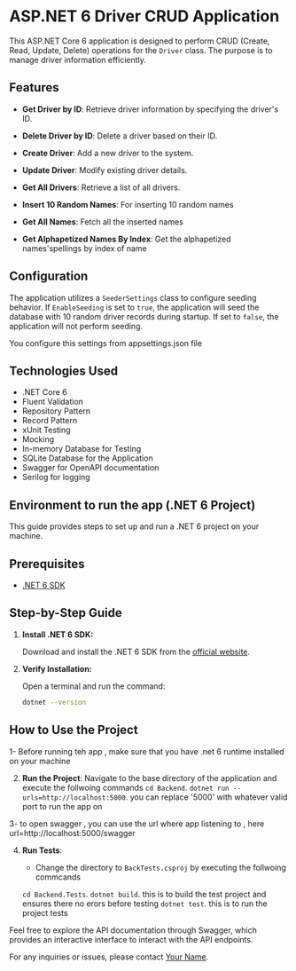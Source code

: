 # ASP.NET 6 Driver CRUD Application

This ASP.NET Core 6 application is designed to perform CRUD (Create, Read, Update, Delete) operations for the `Driver` class. The purpose is to manage driver information efficiently.

## Features

- **Get Driver by ID**: Retrieve driver information by specifying the driver's ID.
- **Delete Driver by ID**: Delete a driver based on their ID.
- **Create Driver**: Add a new driver to the system.
- **Update Driver**: Modify existing driver details.
- **Get All Drivers**: Retrieve a list of all drivers.

- **Insert 10 Random Names**: For inserting 10 random names
- **Get All Names**: Fetch all the inserted names
- **Get Alphapetized Names By Index**: Get the alphapetized names'spellings by index of name

## Configuration

The application utilizes a `SeederSettings` class to configure seeding behavior. If `EnableSeeding` is set to `true`, the application will seed the database with 10 random driver records during startup. If set to `false`, the application will not perform seeding.

You configure this settings from appsettings.json file

## Technologies Used

- .NET Core 6
- Fluent Validation
- Repository Pattern
- Record Pattern
- xUnit Testing
- Mocking
- In-memory Database for Testing
- SQLite Database for the Application
- Swagger for OpenAPI documentation
- Serilog for logging 


## Environment to run the app (.NET 6 Project)

This guide provides steps to set up and run a .NET 6 project on your machine.

## Prerequisites

- [.NET 6 SDK](https://dotnet.microsoft.com/download/dotnet/6.0)

## Step-by-Step Guide

1. **Install .NET 6 SDK:**

   Download and install the .NET 6 SDK from the [official website](https://dotnet.microsoft.com/download/dotnet/6.0).

2. **Verify Installation:**

   Open a terminal and run the command:
   ```bash
   dotnet --version


## How to Use the Project

1- Before running teh app , make sure that you have .net 6 runtime installed on your machine 

2. **Run the Project**: Navigate to the base directory of the application and execute the follwoing commands
`cd Backend`. 
`dotnet run --urls=http://localhost:5000`. you can replace '5000' with whatever valid port to run the app on

3- to open swagger , you can use the url where app listening to , here url=http://localhost:5000/swagger

4. **Run Tests**:
   - Change the directory to `BackTests.csproj` by executing the follwoing commcands
   
   `cd Backend.Tests`.
   `dotnet build`.     this is to build the test project and ensures there no erors before testing
   `dotnet test`.     this is to run the project tests

Feel free to explore the API documentation through Swagger, which provides an interactive interface to interact with the API endpoints.

For any inquiries or issues, please contact [Your Name](mailto:mohamed2511995@gmail.com).
